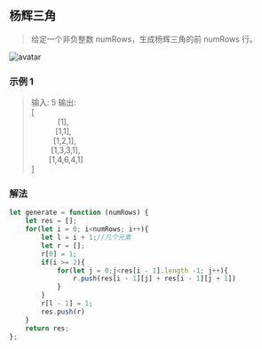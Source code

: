 
## 杨辉三角
> 给定一个非负整数 numRows，生成杨辉三角的前 numRows 行。

![avatar](https://raw.githubusercontent.com/chenqf/technical-summary/master/src/leetCode/118.generate/img.gif)

### 示例 1
> 输入: 5 
> 输出:   
> [     
> &nbsp;&nbsp;&nbsp;&nbsp;&nbsp;&nbsp;&nbsp;&nbsp;&nbsp;&nbsp;&nbsp;&nbsp;[1],      
> &nbsp;&nbsp;&nbsp;&nbsp;&nbsp;&nbsp;&nbsp;&nbsp;&nbsp;&nbsp;&nbsp;[1,1],      
> &nbsp;&nbsp;&nbsp;&nbsp;&nbsp;&nbsp;&nbsp;&nbsp;&nbsp;&nbsp;[1,2,1],      
> &nbsp;&nbsp;&nbsp;&nbsp;&nbsp;&nbsp;&nbsp;&nbsp;&nbsp;[1,3,3,1],      
> &nbsp;&nbsp;&nbsp;&nbsp;&nbsp;&nbsp;&nbsp;&nbsp;[1,4,6,4,1]   
> ]


### 解法
```javascript 1.8
let generate = function (numRows) {
    let res = [];
    for(let i = 0; i<numRows; i++){
        let l = i + 1;//几个元素
        let r = [];
        r[0] = 1;
        if(i >= 2){
            for(let j = 0;j<res[i - 1].length -1; j++){
                r.push(res[i - 1][j] + res[i - 1][j + 1])
            }
        }
        r[l - 1] = 1;
        res.push(r)
    }
    return res;
};
```
